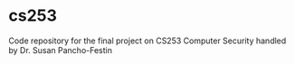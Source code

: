 # cs253
Code repository for the final project on CS253 Computer Security handled by Dr. Susan Pancho-Festin
